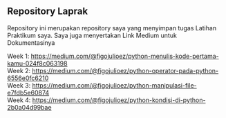 ## Repository Laprak
Repository ini merupakan repository saya yang menyimpan tugas Latihan Praktikum saya.
Saya juga menyertakan Link Medium untuk Dokumentasinya

Week 1: https://medium.com/@figojulioez/python-menulis-kode-pertama-kamu-024f8c063198
<br />
Week 2: https://medium.com/@figojulioez/python-operator-pada-python-6556e0fc6210
<br />
Week 3: https://medium.com/@figojulioez/python-manipulasi-file-e7fdb5e60874
<br />
Week 4: https://medium.com/@figojulioez/python-kondisi-di-python-2b0a04d99bae
